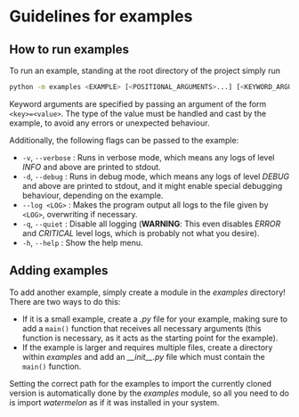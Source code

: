 # Guidelines for examples
## How to run examples
To run an example, standing at the root directory of the project simply run
```bash
python -m examples <EXAMPLE> [<POSITIONAL_ARGUMENTS>...] [<KEYWORD_ARGUMENTS>...]
```

Keyword arguments are specified by passing an argument of the form `<key>=<value>`. The type of the value must be handled and cast by the example, to avoid any errors or unexpected behaviour.

Additionally, the following flags can be passed to the example:

- `-v`, `--verbose` : Runs in verbose mode, which means any logs of level *INFO* and above are printed to stdout.
- `-d`, `--debug` : Runs in debug mode, which means any logs of level *DEBUG* and above are printed to stdout, and it might enable special debugging behaviour, depending on the example.
- `--log <LOG>` : Makes the program output all logs to the file given by `<LOG>`, overwriting if necessary.
- `-q`, `--quiet` : Disable all logging (**WARNING**: This even disables *ERROR* and *CRITICAL* level logs, which is probably not what you desire).
- `-h`, `--help` : Show the help menu.

## Adding examples
To add another example, simply create a module in the *examples* directory! There are two ways to do this:

- If it is a small example, create a *.py* file for your example, making sure to add a `main()` function that receives all necessary arguments (this function is necessary, as it acts as the starting point for the example).
- If the example is larger and requires multiple files, create a directory within *examples* and add an *\_\_init\_\_.py* file which must contain the `main()` function.

Setting the correct path for the examples to import the currently cloned version is automatically done by the *examples* module, so all you need to do is import *watermelon* as if it was installed in your system.
